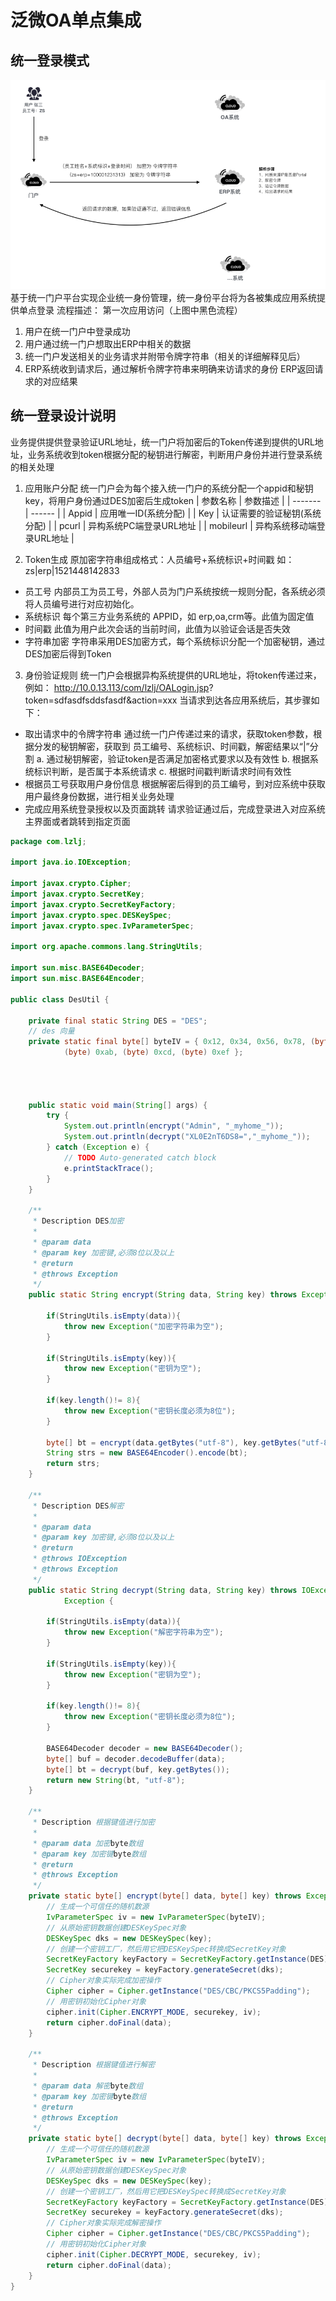 # 泛微OA单点集成

## 统一登录模式
![img.png](img.png)
基于统一门户平台实现企业统一身份管理，统一身份平台将为各被集成应用系统提供单点登录
流程描述： 第一次应用访问（上图中黑色流程）
1. 用户在统一门户中登录成功
2. 用户通过统一门户想取出ERP中相关的数据
3. 统一门户发送相关的业务请求并附带令牌字符串（相关的详细解释见后）
4. ERP系统收到请求后，通过解析令牌字符串来明确来访请求的身份
ERP返回请求的对应结果
   
## 统一登录设计说明
业务提供提供登录验证URL地址，统一门户将加密后的Token传递到提供的URL地址，业务系统收到token根据分配的秘钥进行解密，判断用户身份并进行登录系统的相关处理
1. 应用账户分配
统一门户会为每个接入统一门户的系统分配一个appid和秘钥key，将用户身份通过DES加密后生成token
| 参数名称 | 参数描述 |
| ------- | ------ |
| Appid | 应用唯一ID(系统分配) |
| Key | 认证需要的验证秘钥(系统分配) |
| pcurl | 异构系统PC端登录URL地址 |
| mobileurl | 异构系统移动端登录URL地址 |

2. Token生成
原加密字符串组成格式：人员编号+系统标识+时间戳 如：zs|erp|1521448142833
- 员工号
内部员工为员工号，外部人员为门户系统按统一规则分配，各系统必须将人员编号进行对应初始化。
- 系统标识
每个第三方业务系统的 APPID，如 erp,oa,crm等。此值为固定值
- 时间戳
此值为用户此次会话的当前时间，此值为以验证会话是否失效
- 字符串加密
字符串采用DES加密方式，每个系统标识分配一个加密秘钥，通过DES加密后得到Token

3. 身份验证规则
统一门户会根据异构系统提供的URL地址，将token传递过来，例如：
http://10.0.13.113/com/lzlj/OALogin.jsp? token=sdfasdfsddsfasdf&action=xxx
当请求到达各应用系统后，其步骤如下：
- 取出请求中的令牌字符串
通过统一门户传递过来的请求，获取token参数，根据分发的秘钥解密，获取到
员工编号、系统标识、时间戳，解密结果以“|”分割
a. 通过秘钥解密，验证token是否满足加密格式要求以及有效性
b. 根据系统标识判断，是否属于本系统请求
c. 根据时间戳判断请求时间有效性
- 根据员工号获取用户身份信息
根据解密后得到的员工编号，到对应系统中获取用户最终身份数据，进行相关业务处理
- 完成应用系统登录授权以及页面跳转
请求验证通过后，完成登录进入对应系统主界面或者跳转到指定页面
  
```java
package com.lzlj;

import java.io.IOException;

import javax.crypto.Cipher;
import javax.crypto.SecretKey;
import javax.crypto.SecretKeyFactory;
import javax.crypto.spec.DESKeySpec;
import javax.crypto.spec.IvParameterSpec;

import org.apache.commons.lang.StringUtils;

import sun.misc.BASE64Decoder;
import sun.misc.BASE64Encoder;

public class DesUtil {

	private final static String DES = "DES";
	// des 向量
	private static final byte[] byteIV = { 0x12, 0x34, 0x56, 0x78, (byte) 0x90,
			(byte) 0xab, (byte) 0xcd, (byte) 0xef };
	
	
	
	
	public static void main(String[] args) {
		try {
			System.out.println(encrypt("Admin", "_myhome_"));
			System.out.println(decrypt("XL0E2nT6DS8=","_myhome_"));
		} catch (Exception e) {
			// TODO Auto-generated catch block
			e.printStackTrace();
		}
	}
	
	/**
	 * Description DES加密
	 * 
	 * @param data
	 * @param key 加密键,必须8位以及以上
	 * @return
	 * @throws Exception
	 */
	public static String encrypt(String data, String key) throws Exception {
		
		if(StringUtils.isEmpty(data)){
			throw new Exception("加密字符串为空");
		}
		
		if(StringUtils.isEmpty(key)){
			throw new Exception("密钥为空");
		}
		
		if(key.length()!= 8){
			throw new Exception("密钥长度必须为8位");
		}
		
		byte[] bt = encrypt(data.getBytes("utf-8"), key.getBytes("utf-8"));
		String strs = new BASE64Encoder().encode(bt);
		return strs;
	}

	/**
	 * Description DES解密
	 * 
	 * @param data
	 * @param key 加密键,必须8位以及以上
	 * @return
	 * @throws IOException
	 * @throws Exception
	 */
	public static String decrypt(String data, String key) throws IOException,
			Exception {
		
		if(StringUtils.isEmpty(data)){
			throw new Exception("解密字符串为空");
		}
		
		if(StringUtils.isEmpty(key)){
			throw new Exception("密钥为空");
		}
		
		if(key.length()!= 8){
			throw new Exception("密钥长度必须为8位");
		}
		
		BASE64Decoder decoder = new BASE64Decoder();
		byte[] buf = decoder.decodeBuffer(data);
		byte[] bt = decrypt(buf, key.getBytes());
		return new String(bt, "utf-8");
	}

	/**
	 * Description 根据键值进行加密
	 * 
	 * @param data 加密byte数组
	 * @param key 加密键byte数组
	 * @return
	 * @throws Exception
	 */
	private static byte[] encrypt(byte[] data, byte[] key) throws Exception {
		// 生成一个可信任的随机数源
		IvParameterSpec iv = new IvParameterSpec(byteIV);
		// 从原始密钥数据创建DESKeySpec对象
		DESKeySpec dks = new DESKeySpec(key);
		// 创建一个密钥工厂，然后用它把DESKeySpec转换成SecretKey对象
		SecretKeyFactory keyFactory = SecretKeyFactory.getInstance(DES);
		SecretKey securekey = keyFactory.generateSecret(dks);
		// Cipher对象实际完成加密操作
		Cipher cipher = Cipher.getInstance("DES/CBC/PKCS5Padding");
		// 用密钥初始化Cipher对象
		cipher.init(Cipher.ENCRYPT_MODE, securekey, iv);
		return cipher.doFinal(data);
	}

	/**
	 * Description 根据键值进行解密
	 * 
	 * @param data 解密byte数组
	 * @param key 加密键byte数组
	 * @return
	 * @throws Exception
	 */
	private static byte[] decrypt(byte[] data, byte[] key) throws Exception {
		// 生成一个可信任的随机数源
		IvParameterSpec iv = new IvParameterSpec(byteIV);
		// 从原始密钥数据创建DESKeySpec对象
		DESKeySpec dks = new DESKeySpec(key);
		// 创建一个密钥工厂，然后用它把DESKeySpec转换成SecretKey对象
		SecretKeyFactory keyFactory = SecretKeyFactory.getInstance(DES);
		SecretKey securekey = keyFactory.generateSecret(dks);
		// Cipher对象实际完成解密操作
		Cipher cipher = Cipher.getInstance("DES/CBC/PKCS5Padding");
		// 用密钥初始化Cipher对象
		cipher.init(Cipher.DECRYPT_MODE, securekey, iv);
		return cipher.doFinal(data);
	}
}
```